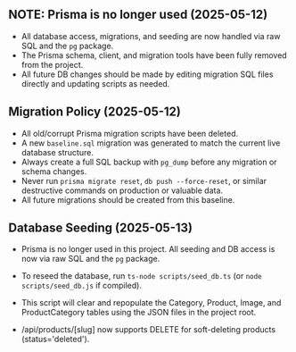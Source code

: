 ## NOTE: Prisma is no longer used (2025-05-12)
- All database access, migrations, and seeding are now handled via raw SQL and the `pg` package.
- The Prisma schema, client, and migration tools have been fully removed from the project.
- All future DB changes should be made by editing migration SQL files directly and updating scripts as needed.

## Migration Policy (2025-05-12)
- All old/corrupt Prisma migration scripts have been deleted.
- A new `baseline.sql` migration was generated to match the current live database structure.
- Always create a full SQL backup with `pg_dump` before any migration or schema changes.
- Never run `prisma migrate reset`, `db push --force-reset`, or similar destructive commands on production or valuable data.
- All future migrations should be created from this baseline.

## Database Seeding (2025-05-13)
- Prisma is no longer used in this project. All seeding and DB access is now via raw SQL and the `pg` package.
- To reseed the database, run `ts-node scripts/seed_db.ts` (or `node scripts/seed_db.js` if compiled).
- This script will clear and repopulate the Category, Product, Image, and ProductCategory tables using the JSON files in the project root.

- /api/products/[slug] now supports DELETE for soft-deleting products (status='deleted'). 